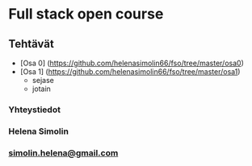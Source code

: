# Full stack open course
## Tehtävät

* [Osa 0] (https://github.com/helenasimolin66/fso/tree/master/osa0)
* [Osa 1] (https://github.com/helenasimolin66/fso/tree/master/osa1)
  * sejase
  * jotain


### Yhteystiedot
### Helena Simolin
### simolin.helena@gmail.com

